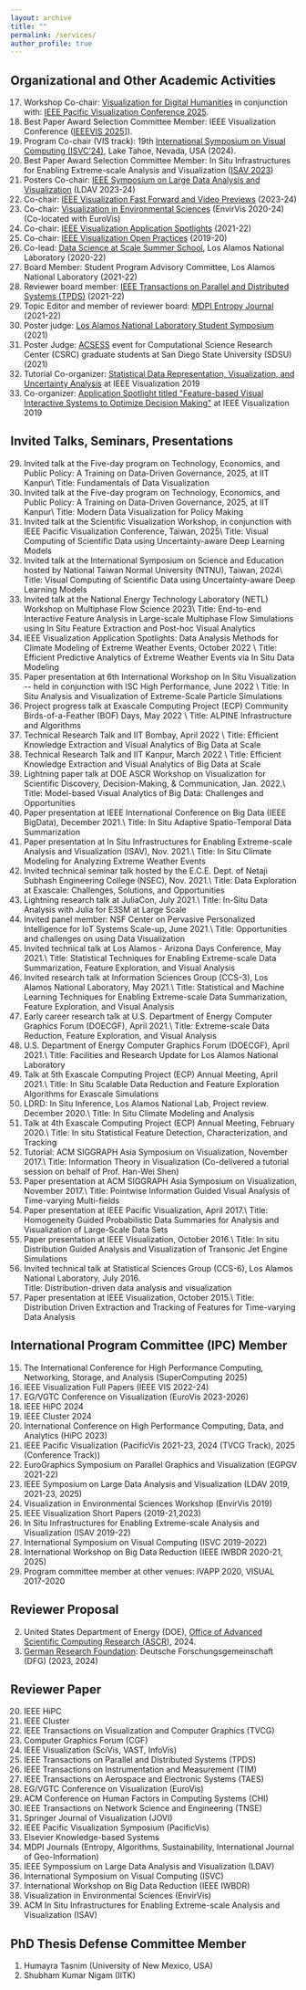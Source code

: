 ```yaml
---
layout: archive
title: ""
permalink: /services/
author_profile: true
---
```


## Organizational and Other Academic Activities

17. Workshop Co-chair: [Visualization for Digital Humanities](https://soumyadutta-cse.github.io/dphvis/) in conjunction with: [IEEE Pacific Visualization Conference 2025](https://pacificvis2025.github.io/pages/index.html).
16. Best Paper Award Selection Committee Member: IEEE Visualization Conference ([IEEEVIS 2025](https://ieeevis.org/year/2025/welcome)]).
15. Program Co-chair (VIS track): 19th [International Symposium on Visual Computing (ISVC’24)](https://www.isvc.net/index.php/organizing-committee/), Lake Tahoe, Nevada, USA (2024).
14. Best Paper Award Selection Committee Member: In Situ Infrastructures for Enabling Extreme-scale Analysis and Visualization ([ISAV 2023](https://isav-workshop.github.io/2023/))
13. Posters Co-chair: [IEEE Symposium on Large Data Analysis and Visualization](https://ldav.io/2024/organization.html) (LDAV 2023-24)
12. Co-chair: [IEEE Visualization Fast Forward and Video Previews](https://ieeevis.org/year/2024/info/committees/conference-committee) (2023-24)
11. Co-chair: [Visualization in Environmental Sciences](https://www.informatik.uni-leipzig.de/bsv/envirvis2024/) (EnvirVis 2020-24) (Co-located with EuroVis) 
10. Co-chair: [IEEE Visualization Application Spotlights](http://ieeevis.org/year/2022/info/call-participation/application-spotlights) (2021-22)
9. Co-chair: [IEEE Visualization Open Practices](http://ieeevis.org/year/2022/info/open-practices/open-practices) (2019-20)
8. Co-lead: [Data Science at Scale Summer School](https://dssschool.org/), Los Alamos National Laboratory (2020-22)
7. Board Member: Student Program Advisory Committee, Los Alamos National Laboratory (2021-22)
6. Reviewer board member: [IEEE Transactions on Parallel and Distributed Systems (TPDS)](https://www.computer.org/csdl/journal/td/about/107377?title=Review%20Board&periodical=IEEE%20Transactions%20on%20Parallel%20and%20Distributed%20Systems) (2021-22)
5. Topic Editor and member of reviewer board: [MDPI Entropy Journal](https://www.mdpi.com/journal/entropy/topic_editors) (2021-22)
4. Poster judge: [Los Alamos National Laboratory Student Symposium](https://www.lanl.gov/careers/career-options/student-internships/symposium/index.php) (2021)
3. Poster Judge: [ACSESS](https://sites.google.com/sdsu.edu/acsess-2021/home?authuser=0) event for Computational Science Research Center (CSRC) graduate students at San Diego State University (SDSU) (2021)
2. Tutorial Co-organizer: [Statistical Data Representation, Visualization, and Uncertainty Analysis](https://sites.google.com/view/distributiontutorial) at IEEE Visualization 2019
1. Co-organizer: [Application Spotlight titled "Feature-based Visual Interactive Systems to Optimize Decision Making"](http://ieeevis.org/year/2019/info/application-spotlights) at IEEE Visualization 2019

## Invited Talks, Seminars, Presentations

29. Invited talk at the Five-day program on Technology, Economics, and Public Policy: A Training on Data-Driven Governance, 2025, at IIT Kanpur\\
Title: Fundamentals of Data Visualization
28. Invited talk at the Five-day program on Technology, Economics, and Public Policy: A Training on Data-Driven Governance, 2025, at IIT Kanpur\\
Title: Modern Data Visualization for Policy Making
27. Invited talk at the Scientific Visualization Workshop, in conjunction with IEEE Pacific Visualization Conference, Taiwan, 2025\\
Title: Visual Computing of Scientific Data using Uncertainty-aware Deep Learning Models
26. Invited talk at the International Symposium on Science and Education hosted by National Taiwan Normal University (NTNU), Taiwan, 2024\\
Title: Visual Computing of Scientific Data using Uncertainty-aware Deep Learning Models
25. Invited talk at the National Energy Technology Laboratory (NETL) Workshop on Multiphase Flow Science 2023\\
Title: End-to-end Interactive Feature Analysis in Large-scale Multiphase Flow Simulations using In Situ Feature Extraction and Post-hoc Visual Analytics
24. IEEE Visualization Application Spotlights: Data Analysis Methods for Climate Modeling of Extreme Weather Events, October 2022 \\
Title: Efficient Predictive Analytics of Extreme Weather Events via In Situ Data Modeling
23. Paper presentation at 6th International Workshop on In Situ Visualization -- held in conjunction with ISC High Performance, June 2022 \\
Title: In Situ Analysis and Visualization of Extreme-Scale Particle Simulations
22. Project progress talk at Exascale Computing Project (ECP) Community Birds-of-a-Feather (BOF) Days, May 2022 \\
Title: ALPINE Infrastructure and Algorithms
21. Technical Research Talk and IIT Bombay, April 2022 \\
Title: Efficient Knowledge Extraction and Visual Analytics of Big Data at Scale
20. Technical Research Talk and IIT Kanpur, March 2022 \\
Title: Efficient Knowledge Extraction and Visual Analytics of Big Data at Scale
19. Lightning paper talk at DOE ASCR Workshop on Visualization for Scientific Discovery, Decision-Making, & Communication, Jan. 2022.\\
Title: Model-based Visual Analytics of Big Data: Challenges and Opportunities
18. Paper presentation at IEEE International Conference on Big Data (IEEE BigData), December 2021.\\
Title: In Situ Adaptive Spatio-Temporal Data Summarization
17. Paper presentation at In Situ Infrastructures for Enabling Extreme-scale Analysis and Visualization (ISAV), Nov. 2021.\\
Title: In Situ Climate Modeling for Analyzing Extreme Weather Events
16. Invited technical seminar talk hosted by the E.C.E. Dept. of Netaji Subhash Engineering College (NSEC), Nov. 2021.\\
Title: Data Exploration at Exascale: Challenges, Solutions, and Opportunities
15. Lightning research talk at JuliaCon, July 2021.\\
Title: In-Situ Data Analysis with Julia for E3SM at Large Scale
14. Invited panel member: NSF Center on Pervasive Personalized Intelligence for IoT Systems Scale-up, June 2021.\\
Title: Opportunities and challenges on using Data Visualization
13. Invited technical talk at Los Alamos - Arizona Days Conference, May 2021.\\
Title: Statistical Techniques for Enabling Extreme-scale Data Summarization, Feature Exploration, and Visual Analysis
12. Invited research talk at Information Sciences Group (CCS-3), Los Alamos National Laboratory, May 2021.\\
Title: Statistical and Machine Learning Techniques for Enabling Extreme-scale Data Summarization, Feature Exploration, and Visual Analysis
11. Early career research talk at U.S. Department of Energy Computer Graphics Forum (DOECGF), April 2021.\\
Title: Extreme-scale Data Reduction, Feature Exploration, and Visual Analysis
10. U.S. Department of Energy Computer Graphics Forum (DOECGF), April 2021.\\
Title: Facilities and Research Update for Los Alamos National Laboratory
9. Talk at 5th Exascale Computing Project (ECP) Annual Meeting, April 2021.\\
Title: In Situ Scalable Data Reduction and Feature Exploration Algorithms for Exascale Simulations
8. LDRD: In Situ Inference, Los Alamos National Lab, Project review. December 2020.\\
Title: In Situ Climate Modeling and Analysis
7. Talk at 4th Exascale Computing Project (ECP) Annual Meeting, February 2020.\\
Title: In situ Statistical Feature Detection, Characterization, and Tracking
6. Tutorial: ACM SIGGRAPH Asia Symposium on Visualization, November 2017.\\
Title: Information Theory in Visualization (Co-delivered a tutorial session on behalf of Prof. Han-Wei Shen)
5. Paper presentation at ACM SIGGRAPH Asia Symposium on Visualization, November 2017.\\
Title: Pointwise Information Guided Visual Analysis of Time-varying Multi-fields
4. Paper presentation at IEEE Pacific Visualization, April 2017.\\
Title: Homogeneity Guided Probabilistic Data Summaries for Analysis and Visualization of Large-Scale Data Sets
3. Paper presentation at IEEE Visualization, October 2016.\\
Title: In situ Distribution Guided Analysis and Visualization of Transonic Jet Engine
Simulations
2. Invited technical talk at Statistical Sciences Group (CCS-6), Los Alamos National Laboratory, July 2016.<br>
Title: Distribution-driven data analysis and visualization
1. Paper presentation at IEEE Visualization, October 2015.\\
Title: Distribution Driven Extraction and Tracking of Features for Time-varying Data
Analysis

## International Program Committee (IPC) Member

15. The International Conference for High Performance Computing, Networking, Storage, and Analysis (SuperComputing 2025)
14. IEEE Visualization Full Papers (IEEE VIS 2022-24)
13. EG/VGTC Conference on Visualization (EuroVis 2023-2026)
12. IEEE HiPC 2024
11. IEEE Cluster 2024
10. International Conference on High Performance Computing, Data, and Analytics (HiPC 2023)
9. IEEE Pacific Visualization (PacificVis 2021-23, 2024 (TVCG Track), 2025 (Conference Track))
8. EuroGraphics Symposium on Parallel Graphics and Visualization (EGPGV 2021-22)
7. IEEE Symposium on Large Data Analysis and Visualization (LDAV 2019, 2021-23, 2025)
6. Visualization in Environmental Sciences Workshop (EnvirVis 2019)
5. IEEE Visualization Short Papers (2019-21,2023)
4. In Situ Infrastructures for Enabling Extreme-scale Analysis and Visualization (ISAV 2019-22)
3. International Symposium on Visual Computing (ISVC 2019-2022)
2. International Workshop on Big Data Reduction (IEEE IWBDR 2020-21, 2025)
1. Program committee member at other venues: IVAPP 2020, VISUAL 2017-2020

## Reviewer Proposal

2. United States Department of Energy (DOE), [Office of Advanced Scientific Computing Research (ASCR)](https://science.osti.gov/ascr), 2024.
1. [German Research Foundation](https://www.dfg.de/en/): Deutsche Forschungsgemeinschaft (DFG) (2023, 2024)


## Reviewer Paper

20. IEEE HiPC
19. IEEE Cluster
18. IEEE Transactions on Visualization and Computer Graphics (TVCG)
17. Computer Graphics Forum (CGF)
16. IEEE Visualization (SciVis, VAST, InfoVis)
15. IEEE Transactions on Parallel and Distributed Systems (TPDS)
14. IEEE Transactions on Instrumentation and Measurement (TIM)
13. IEEE Transactions on Aerospace and Electronic Systems (TAES)
12. EG/VGTC Conference on Visualization (EuroVis)
11. ACM Conference on Human Factors in Computing Systems (CHI)
10. IEEE Transactions on Network Science and Engineering (TNSE)
9. Springer Journal of Visualization (JOVI)
8. IEEE Pacific Visualization Symposium (PacificVis)
7. Elsevier Knowledge-based Systems
6. MDPI Journals (Entropy, Algorithms, Sustainability, International Journal of Geo-Information)
5. IEEE Sympossium on Large Data Analysis and Visualization (LDAV)
4. International Symposium on Visual Computing (ISVC)
3. International Workshop on Big Data Reduction (IEEE IWBDR)
2. Visualization in Environmental Sciences (EnvirVis)
1. ACM In Situ Infrastructures for Enabling Extreme-scale Analysis and Visualization (ISAV)

## PhD Thesis Defense Committee Member

1. Humayra Tasnim (University of New Mexico, USA)
2. Shubham Kumar Nigam (IITK)

<!-- ## PhD Comprehensive and SOTA Examination Committee Member (IITK)

8. Sanjeet Singh
7. Priya
6. Harshit Goel
5. Avinab Anand
4. Sarbajit Ghosh
3. Chandan Prakash
2. Joydeep Mondal
1. Muzafar Wani
 -->
<!-- ## MTech Thesis Final Examination Committee Member (IITK)

4. Karthik Kumar G R (EE)
3. Ketan Shakya (EE)
2. Landa Tarakeswara Rao (EE) 
1. Ashankur Tripathi (CSE) -->





